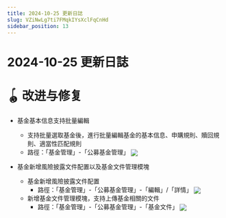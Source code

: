 ```yaml
---
title: 2024-10-25 更新日誌
slug: VZiNwLg7ti7FMqkIYsXclFqCnHd
sidebar_position: 13
---
```



# 2024-10-25 更新日誌

# 🪀 改进与修复

- 基金基本信息支持批量編輯
    - 支持批量選取基金後，進行批量編輯基金的基本信息、申購規則、贖回規則、適當性匹配規則
    - 路徑：「基金管理」-「公募基金管理」
        <img src="/assets/JhxibPKSgocY98xoMMycOB9unpe.png" src-width="2800" src-height="1820" align="center"/>

- 基金新增風險披露文件配置以及基金文件管理模塊
    - 基金新增風險披露文件配置
        - 路徑：「基金管理」-「公募基金管理」-「編輯」/「詳情」
            <img src="/assets/BYjzbW2Lyol1t4xmW3dc51gznkb.png" src-width="2778" src-height="1814" align="center"/>
    - 新增基金文件管理模塊，支持上傳基金相關的文件
        - 路徑：「基金管理」-「公募基金管理」-「基金文件」
            <img src="/assets/MK7Ub8y2DozzdlxfjGZcotNqnsh.png" src-width="2794" src-height="1812" align="center"/>

